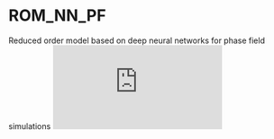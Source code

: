 # ROM_NN_PF
Reduced order model based on deep neural networks for phase field simulations
![alt text](https://github.com/YigongQin/ROM_NN_PF/tree/main/train/2D_benchmark/alpha_grains32_case0_anis0.08_G2.4R1.52_error7.pdf?raw=true)
